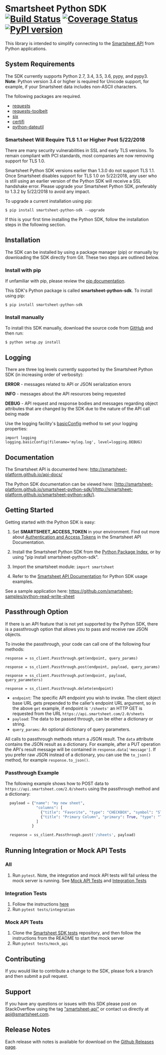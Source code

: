 # Smartsheet Python SDK [![Build Status](https://travis-ci.org/smartsheet-platform/smartsheet-python-sdk.svg)](https://travis-ci.org/smartsheet-platform/smartsheet-python-sdk) [![Coverage Status](https://coveralls.io/repos/smartsheet-platform/smartsheet-python-sdk/badge.svg?branch=master&service=github)](https://coveralls.io/github/smartsheet-platform/smartsheet-python-sdk?branch=master) [![PyPI version](https://badge.fury.io/py/smartsheet-python-sdk.svg)](https://badge.fury.io/py/smartsheet-python-sdk)

This library is intended to simplify connecting to the [Smartsheet API](http://smartsheet-platform.github.io/api-docs/) from Python applications.

## System Requirements
The SDK currently supports Python 2.7, 3.4, 3.5, 3.6, pypy, and pypy3.  
**Note**: Python version 3.4 or higher is required for Unicode support, for example, if your Smartsheet data includes non-ASCII characters.  

The following packages are required.

* [requests](https://pypi.python.org/pypi/requests)
* [requests-toolbelt](https://pypi.python.org/pypi/requests-toolbelt)
* [six](https://pypi.python.org/pypi/six)
* [certifi](https://pypi.python.org/pypi/certifi)
* [python-dateutil](https://pypi.python.org/pypi/python-dateutil)

### Smartsheet Will Require TLS 1.1 or Higher Post 5/22/2018
There are many security vulnerabilities in SSL and early TLS versions. To remain compliant with PCI standards, most companies are now removing support for TLS 1.0.

Smartsheet Python SDK versions earlier than 1.3.0 do not support TLS 1.1. Once Smartsheet disables support for TLS 1.0 on 5/22/2018, any user who is still using an earlier version of the Python SDK will receive a SSL handshake error. Please upgrade your Smartsheet Python SDK, preferably to 1.3.2 by 5/22/2018 to avoid any impact.

To upgrade a current installation using pip:

`$ pip install smartsheet-python-sdk --upgrade`

If this is your first time installing the Python SDK, follow the installation steps in the following section.

## Installation
The SDK can be installed by using a package manager (pip) or manually by downloading the SDK directly from Git. These two steps are outlined below.

### Install with pip
If unfamiliar with pip, please review the [pip documentation](http://www.pip-installer.org/).

This SDK's Python package is called **smartsheet-python-sdk**. To install using pip:

`$ pip install smartsheet-python-sdk`

### Install manually
To install this SDK manually, download the source code from [GitHub](https://github.com/smartsheet-platform/smartsheet-python-sdk) and then run:

`$ python setup.py install`

## Logging
There are three log levels currently supported by the Smartsheet Python SDK (in increasing order of verbosity):

**ERROR** - messages related to API or JSON serialization errors

**INFO** - messages about the API resources being requested

**DEBUG** - API request and response bodies and messages regarding object attributes that are changed by the SDK due to the nature of the API call being made

Use the logging facility's [basicConfig](https://docs.python.org/2/library/logging.html#logging.basicConfig) method to set your logging properties:

    import logging
    logging.basicConfig(filename='mylog.log', level=logging.DEBUG)

## Documentation
The Smartsheet API is documented here: http://smartsheet-platform.github.io/api-docs/

The Python SDK documentation can be viewed here: [http://smartsheet-platform.github.io/smartsheet-python-sdk/](http://smartsheet-platform.github.io/smartsheet-python-sdk/).

## Getting Started
Getting started with the Python SDK is easy:

1.  Set **SMARTSHEET_ACCESS_TOKEN** in your environment. Find out more about [Authentication and Access Tokens](https://smartsheet-platform.github.io/api-docs/index.html#authentication-and-access-tokens) in the Smartsheet API Documentation.

2.  Install the Smartsheet Python SDK from the [Python Package Index](http://pypi.python.org/pypi/smartsheet-python-sdk), or by using "pip install smartsheet-python-sdk".

3.  Import the smartsheet module: `import smartsheet`

4.  Refer to the [Smartsheet API Documentation](https://smartsheet-platform.github.io/api-docs/?python#python-sample-code) for Python SDK usage examples.

See a sample application here: https://github.com/smartsheet-samples/python-read-write-sheet

## Passthrough Option

If there is an API feature that is not yet supported by the Python SDK, there is a passthrough option that allows you to pass and receive raw JSON objects.

To invoke the passthrough, your code can call one of the following four methods:

`response = ss_client.Passthrough.get(endpoint, query_params)`

`response = ss_client.Passthrough.post(endpoint, payload, query_params)`

`response = ss_client.Passthrough.put(endpoint, payload, query_parameters)`

`response = ss_client.Passthrough.delete(endpoint)`

* `endpoint`: The specific API endpoint you wish to invoke. The client object base URL gets prepended to the caller’s endpoint URL argument, so in the above `get` example, if endpoint is `'/sheets'` an HTTP GET is requested from the URL `https://api.smartsheet.com/2.0/sheets`
* `payload`: The data to be passed through, can be either a dictionary or string.
* `query_params`: An optional dictionary of query parameters.

All calls to passthrough methods return a JSON result. The `data` attribute contains the JSON result as a dictionary. For example, after a PUT operation the API's result message will be contained in `response.data['message']`. If you prefer raw JSON instead of a dictionary, you can use the `to_json()` method, for example `response.to_json()`. 

### Passthrough Example

The following example shows how to POST data to `https://api.smartsheet.com/2.0/sheets` using the passthrough method and a dictionary:

```python
  payload = {"name": "my new sheet",
              "columns": [
                {"title": "Favorite", "type": "CHECKBOX", "symbol": "STAR"},
                {"title": "Primary Column", "primary": True, "type": "TEXT_NUMBER"}
              ]
            }

  response = ss_client.Passthrough.post('/sheets', payload)
```

## Running Integration or Mock API Tests
### All
1. Run `pytest`. Note, the integration and mock API tests will fail unless the mock server is running. See [Mock API Tests](#mock-api-tests) and [Integration Tests](#integration-tests)

### Integration Tests
1. Follow the instructions [here](tests/integration/README.md)
2. Run `pytest tests/integration`

### Mock API Tests
1. Clone the [Smartsheet SDK tests](https://github.com/smartsheet-platform/smartsheet-sdk-tests) repository, and then follow the instructions from the README to start the mock server
2. Run `pytest tests/mock_api`

## Contributing
If you would like to contribute a change to the SDK, please fork a branch and then submit a pull request.

## Support
If you have any questions or issues with this SDK please post on StackOverflow using the tag ["smartsheet-api"](http://stackoverflow.com/questions/tagged/smartsheet-api) or contact us directly at api@smartsheet.com.
## Release Notes
Each release with notes is available for download on the [Github Releases page](https://github.com/smartsheet-platform/smartsheet-python-sdk/releases).
